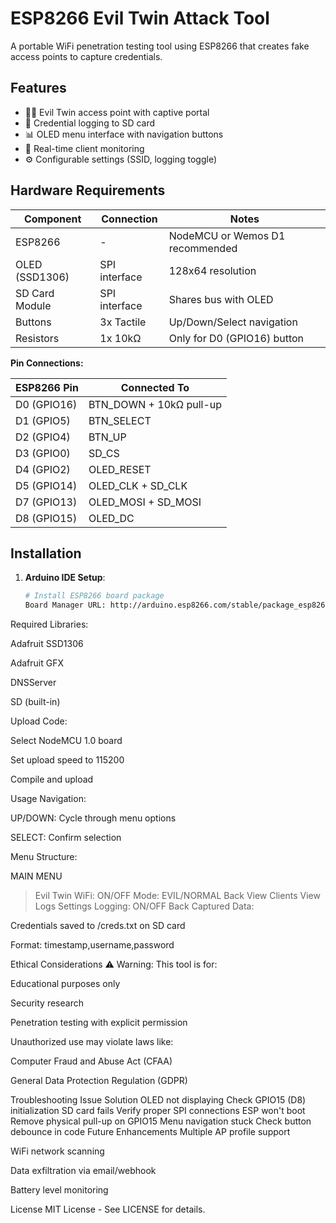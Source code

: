 # ESP8266 Evil Twin Attack Tool


A portable WiFi penetration testing tool using ESP8266 that creates fake access points to capture credentials.

## Features

- 🕵️‍♂️ Evil Twin access point with captive portal
- 📝 Credential logging to SD card
- 📊 OLED menu interface with navigation buttons
- 📶 Real-time client monitoring
- ⚙️ Configurable settings (SSID, logging toggle)

## Hardware Requirements

| Component       | Connection       | Notes                          |
|----------------|------------------|--------------------------------|
| ESP8266        | -                | NodeMCU or Wemos D1 recommended|
| OLED (SSD1306) | SPI interface    | 128x64 resolution              |
| SD Card Module | SPI interface    | Shares bus with OLED           |
| Buttons        | 3x Tactile       | Up/Down/Select navigation      |
| Resistors      | 1x 10kΩ         | Only for D0 (GPIO16) button    |

**Pin Connections:**

| ESP8266 Pin | Connected To     |
|-------------|------------------|
| D0 (GPIO16) | BTN_DOWN + 10kΩ pull-up |
| D1 (GPIO5)  | BTN_SELECT       |
| D2 (GPIO4)  | BTN_UP           |
| D3 (GPIO0)  | SD_CS            |
| D4 (GPIO2)  | OLED_RESET       |
| D5 (GPIO14) | OLED_CLK + SD_CLK|
| D7 (GPIO13) | OLED_MOSI + SD_MOSI|
| D8 (GPIO15) | OLED_DC          |

## Installation

1. **Arduino IDE Setup**:
   ```bash
   # Install ESP8266 board package
   Board Manager URL: http://arduino.esp8266.com/stable/package_esp8266com_index.json
Required Libraries:

Adafruit SSD1306

Adafruit GFX

DNSServer

SD (built-in)

Upload Code:

Select NodeMCU 1.0 board

Set upload speed to 115200

Compile and upload

Usage
Navigation:

UP/DOWN: Cycle through menu options

SELECT: Confirm selection

Menu Structure:

MAIN MENU
> Evil Twin
  > WiFi: ON/OFF
  > Mode: EVIL/NORMAL
  > Back
> View Clients
> View Logs
> Settings
  > Logging: ON/OFF
  > Back
Captured Data:

Credentials saved to /creds.txt on SD card

Format: timestamp,username,password

Ethical Considerations
⚠️ Warning: This tool is for:

Educational purposes only

Security research

Penetration testing with explicit permission

Unauthorized use may violate laws like:

Computer Fraud and Abuse Act (CFAA)

General Data Protection Regulation (GDPR)

Troubleshooting
Issue	Solution
OLED not displaying	Check GPIO15 (D8) initialization
SD card fails	Verify proper SPI connections
ESP won't boot	Remove physical pull-up on GPIO15
Menu navigation stuck	Check button debounce in code
Future Enhancements
Multiple AP profile support

WiFi network scanning

Data exfiltration via email/webhook

Battery level monitoring

License
MIT License - See LICENSE for details.
